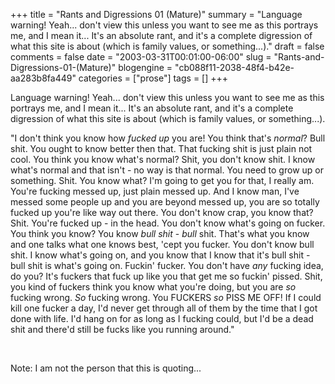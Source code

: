 +++
title = "Rants and Digressions 01 (Mature)"
summary = "Language warning! Yeah... don't view this unless you want to see me as this portrays me, and I mean it... It's an absolute rant, and it's a complete digression of what this site is about (which is family values, or something...)."
draft = false
comments = false
date = "2003-03-31T00:01:00-06:00"
slug = "Rants-and-Digressions-01-(Mature)"
blogengine = "cb088f11-2038-48f4-b42e-aa283b8fa449"
categories = ["prose"]
tags = []
+++

<div class="warning">
<p>
Language warning! Yeah... don&#39;t view this unless you want to see me as this portrays me, and I mean it... It&#39;s an absolute rant, and it&#39;s a complete digression of what this site is about (which is family values, or something...).
</p>
</div>
<!--more-->
<p>
&quot;I don&#39;t think you know how <em>fucked up</em> you are! You think that&#39;s <em>normal</em>? Bull shit. You ought to know better then that. That fucking shit is just plain not cool. You think you know what&#39;s normal? Shit, you don&#39;t know shit. I know what&#39;s normal and that isn&#39;t - no way is that normal. You need to grow up or something. Shit. You know what? I&#39;m going to get you for that, I really am. You&#39;re fucking messed up, just plain messed up. And I know man, I&#39;ve messed some people up and you are beyond messed up, you are so totally fucked up you&#39;re like way out there. You don&#39;t know crap, you know that? Shit. You&#39;re fucked up - in the head. You don&#39;t know what&#39;s going on fucker. You think you know? You know <em>bull shit</em> - <em>bull</em> shit. That&#39;s what you know and one talks what one knows best, &#39;cept you fucker. You don&#39;t know bull shit. I know what&#39;s going on, and you know that I know that it&#39;s bull shit - bull shit is what&#39;s going on. Fuckin&#39; fucker. You don&#39;t have <em>any</em> fucking idea, do you? It&#39;s fuckers that fuck up like you that get me so fuckin&#39; pissed. Shit, you kind of fuckers think you know what you&#39;re doing, but you are <em>so</em> fucking wrong. <em>So</em> fucking wrong. You FUCKERS <em>so</em> PISS ME OFF! If I could kill one fucker a day, I&#39;d never get through all of them by the time that I got done with life. I&#39;d hang on for as long as I fucking could, but I&#39;d be a dead shit and there&#39;d still be fucks like you running around.&quot;
</p>
<p>
&nbsp;
</p>
<p>
Note: I am not the person that this is quoting...
</p>


